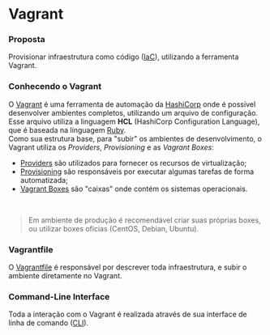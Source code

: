 # Vagrant

### Proposta

Provisionar infraestrutura como código ([IaC](https://pt.wikipedia.org/wiki/Infraestrutura_como_C%C3%B3digo)), utilizando a ferramenta Vagrant.

### Conhecendo o Vagrant

O [Vagrant](https://developer.hashicorp.com/vagrant/intro) é uma ferramenta de automação da [HashiCorp](https://www.hashicorp.com/) onde é possível desenvolver ambientes completos, utilizando um arquivo de configuração. <br>
Esse arquivo utiliza a linguagem **HCL** (HashiCorp Configuration Language), que é baseada na linguagem [Ruby](https://www.ruby-lang.org/pt/). <br>
Como sua estrutura base, para "subir" os ambientes de desenvolvimento, o Vagrant utiliza os *Providers*, *Provisioning* e as *Vagrant Boxes*:
- [Providers](https://developer.hashicorp.com/vagrant/docs/providers) são utilizados para fornecer os recursos de virtualização;
- [Provisioning](https://developer.hashicorp.com/vagrant/docs/provisioning) são responsáveis por executar algumas tarefas de forma automatizada;
- [Vagrant Boxes](https://app.vagrantup.com/boxes/search) são "caixas" onde contém os sistemas operacionais. 

<br>

> Em ambiente de produção é recomendável criar suas próprias boxes, ou utilizar boxes oficias (CentOS, Debian, Ubuntu).

### Vagrantfile

O [Vagrantfile](https://developer.hashicorp.com/vagrant/docs/vagrantfile) é responsável por descrever toda infraestrutura, e subir o ambiente diretamente no Vagrant.

### Command-Line Interface

Toda a interação com o Vagrant é realizada através de sua interface de linha de comando ([CLI](https://developer.hashicorp.com/vagrant/docs/cli)).
